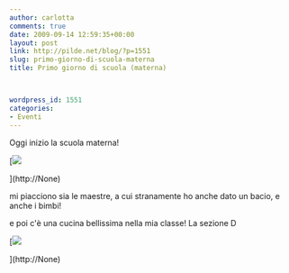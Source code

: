 ```yaml
---
author: carlotta
comments: true
date: 2009-09-14 12:59:35+00:00
layout: post
link: http://pilde.net/blog/?p=1551
slug: primo-giorno-di-scuola-materna
title: Primo giorno di scuola (materna)



wordpress_id: 1551
categories:
- Eventi
---
```


Oggi inizio la scuola materna!

[![](http://pilde.net/blog/wp-content/uploads/2009/09/scuola2.jpg)


](http://None)




mi piacciono sia le maestre, a cui stranamente ho anche dato un bacio, e anche i bimbi!

e poi c'è una cucina bellissima nella mia classe! La sezione D

[![](http://pilde.net/blog/wp-content/uploads/2009/09/scuola3.jpg)


](http://None)




